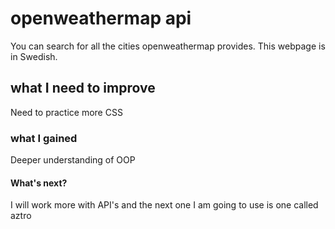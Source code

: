 # openweathermap api
You can search for all the cities openweathermap provides. 
This webpage is in Swedish.

## what I need to improve
Need to practice more CSS

### what I gained
Deeper understanding of OOP

#### What's next?
I will work more with API's and the next one I am going to use is one called aztro